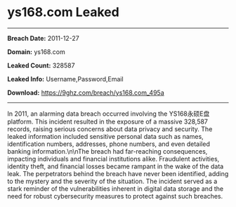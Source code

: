 # ys168.com Leaked

------------
**Breach Date:** 2011-12-27

**Domain:** ys168.com

**Leaked Count:** 328587

**Leaked Info:** Username,Password,Email

**Download:** https://9ghz.com/breach/ys168.com_495a

------------
In 2011, an alarming data breach occurred involving the YS168永硕E盘 platform. This incident resulted in the exposure of a massive 328,587 records, raising serious concerns about data privacy and security. The leaked information included sensitive personal data such as names, identification numbers, addresses, phone numbers, and even detailed banking information.\n\nThe breach had far-reaching consequences, impacting individuals and financial institutions alike. Fraudulent activities, identity theft, and financial losses became rampant in the wake of the data leak. The perpetrators behind the breach have never been identified, adding to the mystery and the severity of the situation. The incident served as a stark reminder of the vulnerabilities inherent in digital data storage and the need for robust cybersecurity measures to protect against such breaches.

